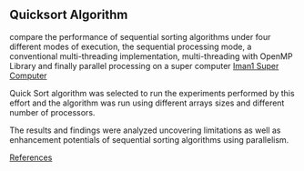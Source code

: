 ## Quicksort Algorithm

compare the performance of sequential sorting algorithms under four different modes of execution, the sequential processing mode, a conventional multi-threading implementation, multi-threading with OpenMP Library and finally parallel processing on a super computer [Iman1 Super Computer](http://www.iman1.jo/iman1/)

Quick Sort algorithm was selected to run the experiments performed by this effort and the algorithm was run using different arrays sizes and different number of processors. 

The results and findings were analyzed uncovering limitations as well as enhancement potentials of sequential sorting algorithms using parallelism.

[References](https://arxiv.org/pdf/2109.01719)



